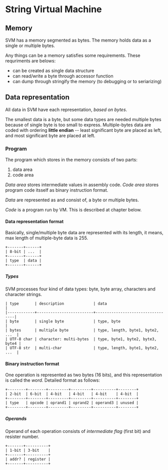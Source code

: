 # String Virtual Machine


## Memory

SVM has a memory segmented as bytes. The memory holds data as a single or multiple bytes.

Any things can be a memory satisfies some requirements. These requriments are belows:

- can be created as single data structure
- can read/write a byte through accessor function
- can dump through stringify the memory (to debugging or to seriarizing)

## Data representation

All data in SVM have each representation, *based on bytes*.

The smallest data is a byte, but some data types are needed multiple bytes because of single
byte is too small to express. Multiple-bytes data are coded with ordering **little endian**
-- least significant byte are placed as left, and most significant byte are placed at left.

### Program

The program which stores in the memory consists of two parts:

1. data area
2. code area

*Data area* stores intermediate values in assembly code. *Code area* stores program code
itsself as binary instruction format.

*Data* are represented as and consist of, a byte or multiple bytes.

*Code* is a program run by VM. This is described at chapter below.

#### Data representation format

Basically, single/multiple byte data are represented with its length, it means, max
length of multiple-byte data is 255.

```
+-------+------+
| 8-bit | ...  |
+-------+------+
| type  | data |
+-------+------+
```

##### Types

SVM processes four kind of data types: byte, byte array, characters and character strings.

```
| type       | description             | data                             |
|------------+-------------------------+----------------------------------|
| byte       | single byte             | type, byte                       |
| bytes      | multiple byte           | type, length, byte1, byte2, ...  |
| UTF-8 char | character: multi-bytes  | type, byte1, byte2, byte3, byte4 |
| UTF-8 str  | multi-char              | type, length, byte1, byte2, ...  |
```

#### Binary instruction format

One operation is represented as two bytes (16 bits), and this representation is called
the *word*. Detailed format as follows:

```
+--------+--------+---------+---------+----------+--------+
| 2-bit  | 6-bit  | 4-bit   | 4-bit   | 4-bit    | 4-bit  |
+--------+--------+---------+---------+----------+--------+
| type   | opcode | oprand1 | oprand2 | operand3 | unused |
+--------+--------+---------+---------+----------+--------+
```

##### Operands

Operand of each operation consists of *intermediate flag* (first bit) and resister number.

```
+-------+----------+
| 1-bit | 3-bit    |
+-------+----------+
| addr? | register |
+-------+----------+
```
